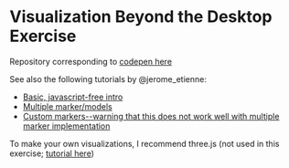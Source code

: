 # Visualization Beyond the Desktop Exercise

Repository corresponding to [codepen here](https://codepen.io/DreaBatch/pen/VxmENw)

See also the following tutorials by @jerome_etienne:
* [Basic, javascript-free intro](https://medium.com/arjs/augmented-reality-in-10-lines-of-html-4e193ea9fdbf)
* [Multiple marker/models](https://medium.com/arjs/area-learning-with-multi-markers-in-ar-js-1ff03a2f9fbe)
* [Custom markers--warning that this does not work well with multiple marker implementation](https://medium.com/arjs/how-to-create-your-own-marker-44becbec1105)

To make your own visualizations, I recommend three.js (not used in this exercise; [tutorial here](https://aframe.io/docs/0.8.0/introduction/developing-with-threejs.html))
